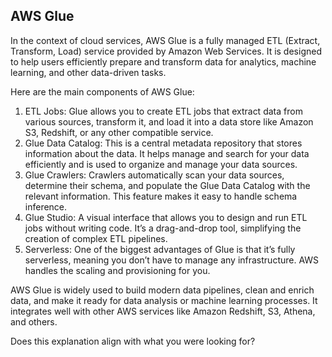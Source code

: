 ## AWS Glue
In the context of cloud services, AWS Glue is a fully managed ETL (Extract, Transform, Load) service provided by Amazon Web Services. It is designed to help users efficiently prepare and transform data for analytics, machine learning, and other data-driven tasks.

Here are the main components of AWS Glue:

1.	ETL Jobs: Glue allows you to create ETL jobs that extract data from various sources, transform it, and load it into a data store like Amazon S3, Redshift, or any other compatible service.
2.	Glue Data Catalog: This is a central metadata repository that stores information about the data. It helps manage and search for your data efficiently and is used to organize and manage your data sources.
3.	Glue Crawlers: Crawlers automatically scan your data sources, determine their schema, and populate the Glue Data Catalog with the relevant information. This feature makes it easy to handle schema inference.
4.	Glue Studio: A visual interface that allows you to design and run ETL jobs without writing code. It’s a drag-and-drop tool, simplifying the creation of complex ETL pipelines.
5.	Serverless: One of the biggest advantages of Glue is that it’s fully serverless, meaning you don’t have to manage any infrastructure. AWS handles the scaling and provisioning for you.

AWS Glue is widely used to build modern data pipelines, clean and enrich data, and make it ready for data analysis or machine learning processes. It integrates well with other AWS services like Amazon Redshift, S3, Athena, and others.

Does this explanation align with what you were looking for?
